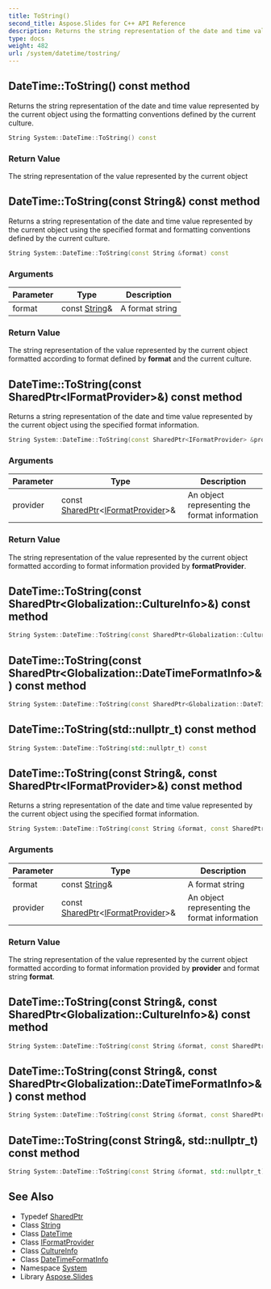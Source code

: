 ```yaml
---
title: ToString()
second_title: Aspose.Slides for C++ API Reference
description: Returns the string representation of the date and time value represented by the current object using the formatting conventions defined by the current culture.
type: docs
weight: 482
url: /system/datetime/tostring/
---
```

## DateTime::ToString() const method


Returns the string representation of the date and time value represented by the current object using the formatting conventions defined by the current culture.

```cpp
String System::DateTime::ToString() const
```


### Return Value

The string representation of the value represented by the current object

## DateTime::ToString(const String\&) const method


Returns a string representation of the date and time value represented by the current object using the specified format and formatting conventions defined by the current culture.

```cpp
String System::DateTime::ToString(const String &format) const
```


### Arguments

| Parameter | Type | Description |
| --- | --- | --- |
| format | const [String](../../string/)\& | A format string |

### Return Value

The string representation of the value represented by the current object formatted according to format defined by **format** and the current culture.

## DateTime::ToString(const SharedPtr\<IFormatProvider\>\&) const method


Returns a string representation of the date and time value represented by the current object using the specified format information.

```cpp
String System::DateTime::ToString(const SharedPtr<IFormatProvider> &provider) const
```


### Arguments

| Parameter | Type | Description |
| --- | --- | --- |
| provider | const [SharedPtr](../../sharedptr/)\<[IFormatProvider](../../iformatprovider/)\>\& | An object representing the format information |

### Return Value

The string representation of the value represented by the current object formatted according to format information provided by **formatProvider**.

## DateTime::ToString(const SharedPtr\<Globalization::CultureInfo\>\&) const method




```cpp
String System::DateTime::ToString(const SharedPtr<Globalization::CultureInfo> &culture) const
```

## DateTime::ToString(const SharedPtr\<Globalization::DateTimeFormatInfo\>\&) const method




```cpp
String System::DateTime::ToString(const SharedPtr<Globalization::DateTimeFormatInfo> &dtfi) const
```

## DateTime::ToString(std::nullptr_t) const method




```cpp
String System::DateTime::ToString(std::nullptr_t) const
```

## DateTime::ToString(const String\&, const SharedPtr\<IFormatProvider\>\&) const method


Returns a string representation of the date and time value represented by the current object using the specified format information.

```cpp
String System::DateTime::ToString(const String &format, const SharedPtr<IFormatProvider> &provider) const
```


### Arguments

| Parameter | Type | Description |
| --- | --- | --- |
| format | const [String](../../string/)\& | A format string |
| provider | const [SharedPtr](../../sharedptr/)\<[IFormatProvider](../../iformatprovider/)\>\& | An object representing the format information |

### Return Value

The string representation of the value represented by the current object formatted according to format information provided by **provider** and format string **format**.

## DateTime::ToString(const String\&, const SharedPtr\<Globalization::CultureInfo\>\&) const method




```cpp
String System::DateTime::ToString(const String &format, const SharedPtr<Globalization::CultureInfo> &culture) const
```

## DateTime::ToString(const String\&, const SharedPtr\<Globalization::DateTimeFormatInfo\>\&) const method




```cpp
String System::DateTime::ToString(const String &format, const SharedPtr<Globalization::DateTimeFormatInfo> &dtfi) const
```

## DateTime::ToString(const String\&, std::nullptr_t) const method




```cpp
String System::DateTime::ToString(const String &format, std::nullptr_t) const
```

## See Also

* Typedef [SharedPtr](../../sharedptr/)
* Class [String](../../string/)
* Class [DateTime](../)
* Class [IFormatProvider](../../iformatprovider/)
* Class [CultureInfo](../../../system.globalization/cultureinfo/)
* Class [DateTimeFormatInfo](../../../system.globalization/datetimeformatinfo/)
* Namespace [System](../../)
* Library [Aspose.Slides](../../../)